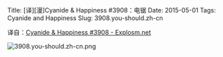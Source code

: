 Title: [译][漫]Cyanide & Happiness #3908：电锯
Date: 2015-05-01
Tags: Cyanide and Happiness
Slug: 3908.you-should.zh-cn

译自：[Cyanide & Happiness #3908 - Explosm.net](http://explosm.net/comics/3908/)


![3908.you-should.zh-cn.png](/static/images/comics/3908.you-should.zh-cn.png)